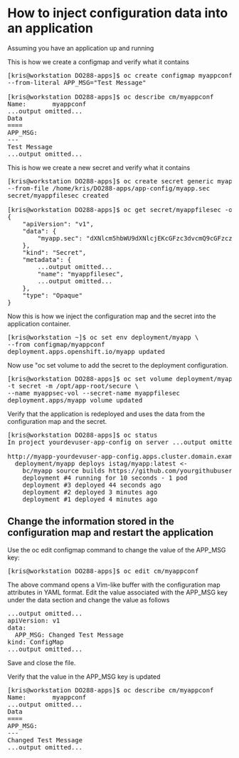 # How to inject configuration data into an application

Assuming you have an application up and running

This is how we create a configmap and verify what it contains
<pre>
[kris@workstation DO288-apps]$ oc create configmap myappconf \
--from-literal APP_MSG="Test Message"

[kris@workstation DO288-apps]$ oc describe cm/myappconf
Name:		myappconf
...output omitted...
Data
====
APP_MSG:
---
Test Message
...output omitted...
</pre>

This is how we create a new secret and verify what it contains
<pre>
[kris@workstation DO288-apps]$ oc create secret generic myappfilesec \
--from-file /home/kris/DO288-apps/app-config/myapp.sec
secret/myappfilesec created

[kris@workstation DO288-apps]$ oc get secret/myappfilesec -o json
{
    "apiVersion": "v1",
    "data": {
        "myapp.sec": "dXNlcm5hbWU9dXNlcjEKcGFzc3dvcmQ9cGFzczEKc2...
    },
    "kind": "Secret",
    "metadata": {
        ...output omitted...
        "name": "myappfilesec",
        ...output omitted...
    },
    "type": "Opaque"
}
</pre>

Now this is how we inject the configuration map and the secret into the application container.
<pre>
[kris@workstation ~]$ oc set env deployment/myapp \
--from configmap/myappconf
deployment.apps.openshift.io/myapp updated
</pre>

Now use "oc set volume to add the secret to the deployment configuration.
<pre>
[kris@workstation DO288-apps]$ oc set volume deployment/myapp --add \
-t secret -m /opt/app-root/secure \
--name myappsec-vol --secret-name myappfilesec
deployment.apps/myapp volume updated
</pre>

Verify that the application is redeployed and uses the data from the configuration map and the secret.
<pre>
[kris@workstation DO288-apps]$ oc status
In project yourdevuser-app-config on server ...output omitted...

http://myapp-yourdevuser-app-config.apps.cluster.domain.example.com to pod port 8080-tcp (svc/myapp)
  deployment/myapp deploys istag/myapp:latest <-
    bc/myapp source builds https://github.com/yourgithubuser/DO288-apps#app-config on openshift/nodejs:16-ubi8
    deployment #4 running for 10 seconds - 1 pod
    deployment #3 deployed 44 seconds ago
    deployment #2 deployed 3 minutes ago
    deployment #1 deployed 4 minutes ago
</pre>

## Change the information stored in the configuration map and restart the application
Use the oc edit configmap command to change the value of the APP_MSG key:
<pre>
[kris@workstation DO288-apps]$ oc edit cm/myappconf
</pre>

The above command opens a Vim-like buffer with the configuration map attributes in YAML format. Edit the value associated with the APP_MSG key under the data section and change the value as follows
<pre>
...output omitted...
apiVersion: v1
data:
  APP_MSG: Changed Test Message
kind: ConfigMap
...output omitted...
</pre>

Save and close the file. 

Verify that the value in the APP_MSG key is updated
<pre>
[kris@workstation DO288-apps]$ oc describe cm/myappconf
Name:		myappconf
...output omitted...
Data
====
APP_MSG:
---
Changed Test Message
...output omitted...
</pre>